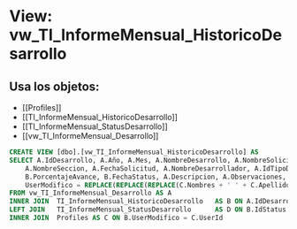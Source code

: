 # View: vw_TI_InformeMensual_HistoricoDesarrollo

## Usa los objetos:
- [[Profiles]]
- [[TI_InformeMensual_HistoricoDesarrollo]]
- [[TI_InformeMensual_StatusDesarrollo]]
- [[vw_TI_InformeMensual_Desarrollo]]

```sql
CREATE VIEW [dbo].[vw_TI_InformeMensual_HistoricoDesarrollo] AS 
SELECT A.IdDesarrollo, A.Año, A.Mes, A.NombreDesarrollo, A.NombreSolicitante, A.CentroSolicitante, A.NombreCentro, A.SeccionSolicitante, 
	A.NombreSeccion, A.FechaSolicitud, A.NombreDesarrollador, A.IdTipoDesarrollo, A.TipoDesarrollo, B.IdStatus, D.Descripcion AS Estatus, 
	B.PorcentajeAvance, B.FechaStatus, A.Descripcion, A.Observaciones, B.FechaModificacion, ObservacionesModificacion = B.Observaciones,
	UserModifico = REPLACE(REPLACE(REPLACE(C.Nombres + ' ' + C.Apellidos,' ','<>'),'><',''),'<>',' ')
FROM vw_TI_InformeMensual_Desarrollo AS A
INNER JOIN	TI_InformeMensual_HistoricoDesarrollo	AS B ON A.IdDesarrollo = B.IdDesarrollo
LEFT JOIN	TI_InformeMensual_StatusDesarrollo		AS D ON B.IdStatus = D.IdStatus
INNER JOIN	Profiles AS C ON B.UserModifico = C.UserId

```
